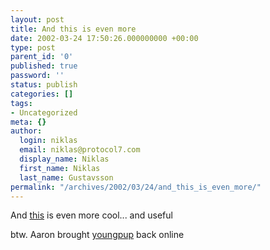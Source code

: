```yaml
---
layout: post
title: And this is even more
date: 2002-03-24 17:50:26.000000000 +00:00
type: post
parent_id: '0'
published: true
password: ''
status: publish
categories: []
tags:
- Uncategorized
meta: {}
author:
  login: niklas
  email: niklas@protocol7.com
  display_name: Niklas
  first_name: Niklas
  last_name: Gustavsson
permalink: "/archives/2002/03/24/and_this_is_even_more/"
---
```

And [this](http://milov.nl/entry/738) is even more cool... and useful

btw. Aaron brought [youngpup](http://www.youngpup.net) back online

